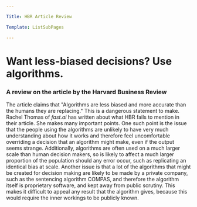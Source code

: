 ```yaml
---

Title: HBR Article Review

Template: ListSubPages

---
```


# Want less-biased decisions? Use algorithms.

### A review on the article by the Harvard Business Review

The article claims that "Algorithms are less biased and more accurate than the humans they are replacing." This is a dangerous statement to make. Rachel Thomas of *fast.ai* has written about what HBR fails to mention in their article. She makes many important points. One such point is the issue that the people using the algorithms are unlikely to have very much understanding about how it works and therefore feel uncomfortable overriding a decision that an algorithm might make, even if the output seems strange. Additionally, algorithms are often used on a much larger scale than human decision makers, so is likely to affect a much larger proportion of the population should any error occur, such as replicating an identical bias at scale. Another issue is that a lot of the algorithms that might be created for decision making are likely to be made by a private company, such as the sentencing algorithm COMPAS, and therefore the algorithm itself is proprietary software, and kept away from public scrutiny. This makes it difficult to appeal any result that the algorithm gives, because this would require the inner workings to be publicly known. 


